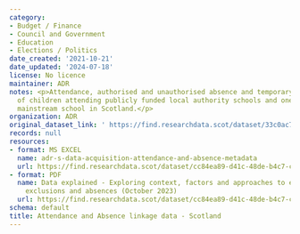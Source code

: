 ```yaml
---
category:
- Budget / Finance
- Council and Government
- Education
- Elections / Politics
date_created: '2021-10-21'
date_updated: '2024-07-18'
license: No licence
maintainer: ADR
notes: <p>Attendance, authorised and unauthorised absence and temporary exclusions
  of children attending publicly funded local authority schools and one grant-aided
  mainstream school in Scotland.</p>
organization: ADR
original_dataset_link: ' https://find.researchdata.scot/dataset/33c0ac73-e444-4bae-b69e-c4bdf2aac232'
records: null
resources:
- format: MS EXCEL
  name: adr-s-data-acquisition-attendance-and-absence-metadata
  url: https://find.researchdata.scot/dataset/cc84ea89-d41c-48de-b4c7-c81b5e0e0f34/resource/74641af9-9d3e-42c2-8bde-18820ed3012a/download/adr-s-data-acquisition-attendance-and-absence-metadata.xlsx
- format: PDF
  name: Data explained - Exploring context, factors and approaches to educational
    exclusions and absences (October 2023)
  url: https://find.researchdata.scot/dataset/cc84ea89-d41c-48de-b4c7-c81b5e0e0f34/resource/8e2acaac-07cd-41fe-87fe-45fc11829478/download/adr_scotland_data_explained__educational_exclusions_and_absences.pdf
schema: default
title: Attendance and Absence linkage data - Scotland
---
```

